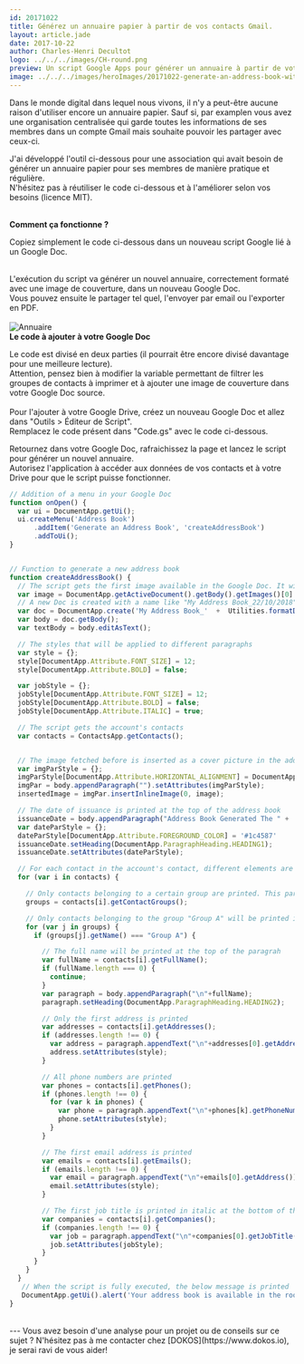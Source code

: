 ```yaml
---
id: 20171022
title: Générez un annuaire papier à partir de vos contacts Gmail.
layout: article.jade
date: 2017-10-22
author: Charles-Henri Decultot
logo: ../../../images/CH-round.png
preview: Un script Google Apps pour générer un annuaire à partir de votre liste de contacts Gmail.
image: ../../../images/heroImages/20171022-generate-an-address-book-with-gas.jpg
---
```

Dans le monde digital dans lequel nous vivons, il n'y a peut-être aucune raison d'utiliser encore un annuaire papier. Sauf si, par examplen vous avez une organisation centralisée qui garde toutes les informations de ses membres dans un compte Gmail mais souhaite pouvoir les partager avec ceux-ci.  

J'ai développé l'outil ci-dessous pour une association qui avait besoin de générer un annuaire papier pour ses membres de manière pratique et régulière.  
N'hésitez pas à réutiliser le code ci-dessous et à l'améliorer selon vos besoins (licence MIT).  
<br>

**Comment ça fonctionne ?**

Copiez simplement le code ci-dessous dans un nouveau script Google lié à un Google Doc.  
<br>

L'exécution du script va générer un nouvel annuaire, correctement formaté avec une image de couverture, dans un nouveau Google Doc.  
Vous pouvez ensuite le partager tel quel, l'envoyer par email ou l'exporter en PDF.  
<br>
![Annuaire](../../../images/articles/20171022-address_book.png)
<br>
**Le code à ajouter à votre Google Doc**

Le code est divisé en deux parties (il pourrait être encore divisé davantage pour une meilleure lecture).  
Attention, pensez bien à modifier la variable permettant de filtrer les groupes de contacts à imprimer et à ajouter une image de couverture dans votre Google Doc source.    
<br>
Pour l'ajouter à votre Google Drive, créez un nouveau Google Doc et allez dans "Outils > Éditeur de Script".  
Remplacez le code présent dans "Code.gs" avec le code ci-dessous.  


Retournez dans votre Google Doc, rafraichissez la page et lancez le script pour générer un nouvel annuaire.  
Autorisez l'application à accéder aux données de vos contacts et à votre Drive pour que le script puisse fonctionner.  

```javascript
// Addition of a menu in your Google Doc
function onOpen() {
  var ui = DocumentApp.getUi();
  ui.createMenu('Address Book')
      .addItem('Generate an Address Book', 'createAddressBook')
      .addToUi();
}


// Function to generate a new address book
function createAddressBook() {
  // The script gets the first image available in the Google Doc. It will be used as cover for the address book.
  var image = DocumentApp.getActiveDocument().getBody().getImages()[0].getBlob();
  // A new Doc is created with a name like "My Address Book_22/10/2018"
  var doc = DocumentApp.create('My Address Book_'  +  Utilities.formatDate(new Date(), 'GMT+2', 'dd/MM/yyyy'));
  var body = doc.getBody();
  var textBody = body.editAsText();

  // The styles that will be applied to different paragraphs
  var style = {};
  style[DocumentApp.Attribute.FONT_SIZE] = 12;
  style[DocumentApp.Attribute.BOLD] = false;

  var jobStyle = {};
  jobStyle[DocumentApp.Attribute.FONT_SIZE] = 12;
  jobStyle[DocumentApp.Attribute.BOLD] = false;
  jobStyle[DocumentApp.Attribute.ITALIC] = true;

  // The script gets the account's contacts
  var contacts = ContactsApp.getContacts();


  // The image fetched before is inserted as a cover picture in the address book
  var imgParStyle = {};
  imgParStyle[DocumentApp.Attribute.HORIZONTAL_ALIGNMENT] = DocumentApp.HorizontalAlignment.CENTER;
  imgPar = body.appendParagraph("").setAttributes(imgParStyle);
  insertedImage = imgPar.insertInlineImage(0, image);

  // The date of issuance is printed at the top of the address book
  issuanceDate = body.appendParagraph("Address Book Generated The " +  Utilities.formatDate(new Date(), 'GMT+2', 'dd/MM/yyyy'));
  var dateParStyle = {};
  dateParStyle[DocumentApp.Attribute.FOREGROUND_COLOR] = '#1c4587'
  issuanceDate.setHeading(DocumentApp.ParagraphHeading.HEADING1);
  issuanceDate.setAttributes(dateParStyle);

  // For each contact in the account's contact, different elements are fetched and printed in the address book
  for (var i in contacts) {

    // Only contacts belonging to a certain group are printed. This part can be removed if all contacts should be printed or modified if contacts belonging to certain groups only should be printed.
    groups = contacts[i].getContactGroups();

    // Only contacts belonging to the group "Group A" will be printed in the address book.
    for (var j in groups) {
      if (groups[j].getName() === "Group A") {

        // The full name will be printed at the top of the paragrah
        var fullName = contacts[i].getFullName();
        if (fullName.length === 0) {
          continue;
        }
        var paragraph = body.appendParagraph("\n"+fullName);
        paragraph.setHeading(DocumentApp.ParagraphHeading.HEADING2);

        // Only the first address is printed
        var addresses = contacts[i].getAddresses();
        if (addresses.length !== 0) {
          var address = paragraph.appendText("\n"+addresses[0].getAddress());
          address.setAttributes(style);  
        }

        // All phone numbers are printed
        var phones = contacts[i].getPhones();
        if (phones.length !== 0) {
          for (var k in phones) {
            var phone = paragraph.appendText("\n"+phones[k].getPhoneNumber());
            phone.setAttributes(style);
          }
        }

        // The first email address is printed
        var emails = contacts[i].getEmails();
        if (emails.length !== 0) {
          var email = paragraph.appendText("\n"+emails[0].getAddress());
          email.setAttributes(style);
        }

        // The first job title is printed in italic at the bottom of the paragraph
        var companies = contacts[i].getCompanies();
        if (companies.length !== 0) {
          var job = paragraph.appendText("\n"+companies[0].getJobTitle());
          job.setAttributes(jobStyle);
        }
      }
    }
  }
   // When the script is fully executed, the below message is printed
   DocumentApp.getUi().alert('Your address book is available in the root folder of your Google Drive')
}
```

</br>
---
Vous avez besoin d'une analyse pour un projet ou de conseils sur ce sujet ? N'hésitez pas à me contacter chez [DOKOS](https://www.dokos.io), je serai ravi de vous aider!
